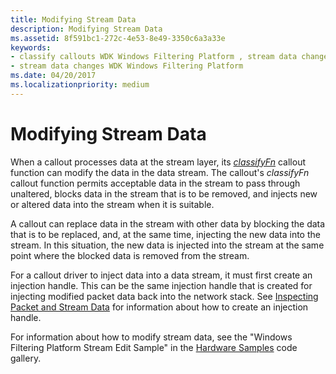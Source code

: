 ```yaml
---
title: Modifying Stream Data
description: Modifying Stream Data
ms.assetid: 8f591bc1-272c-4e53-8e49-3350c6a3a33e
keywords:
- classify callouts WDK Windows Filtering Platform , stream data changes
- stream data changes WDK Windows Filtering Platform
ms.date: 04/20/2017
ms.localizationpriority: medium
---
```


# Modifying Stream Data


When a callout processes data at the stream layer, its [*classifyFn*](https://msdn.microsoft.com/library/windows/hardware/ff544890) callout function can modify the data in the data stream. The callout's *classifyFn* callout function permits acceptable data in the stream to pass through unaltered, blocks data in the stream that is to be removed, and injects new or altered data into the stream when it is suitable.

A callout can replace data in the stream with other data by blocking the data that is to be replaced, and, at the same time, injecting the new data into the stream. In this situation, the new data is injected into the stream at the same point where the blocked data is removed from the stream.

For a callout driver to inject data into a data stream, it must first create an injection handle. This can be the same injection handle that is created for injecting modified packet data back into the network stack. See [Inspecting Packet and Stream Data](inspecting-packet-and-stream-data.md) for information about how to create an injection handle.

For information about how to modify stream data, see the "Windows Filtering Platform Stream Edit Sample" in the [Hardware Samples](https://go.microsoft.com/fwlink/p/?LinkId=618052) code gallery.

 

 





